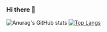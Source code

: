 ### Hi there 👋
![Anurag's GitHub stats](https://github-readme-stats.vercel.app/api?username=nscando&hide=stars,contribs&show_icons=true&theme=radical)
[![Top Langs](https://github-readme-stats.vercel.app/api/top-langs/?username=nscando&layout=compact)](https://github.com/nscando/github-readme-stats)
